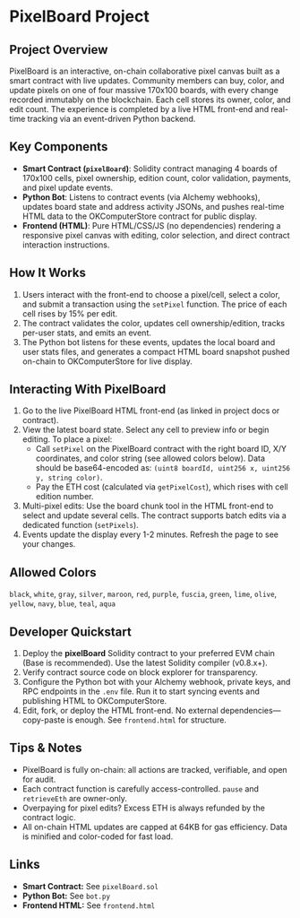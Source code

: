 <!DOCTYPE html>
<html>
<head>
  <meta charset="utf-8">
</head>
<body>
  <h1>PixelBoard Project</h1>
  <h2>Project Overview</h2>
  <div class="section">
    <p><span class="bold">PixelBoard</span> is an interactive, on-chain collaborative pixel canvas built as a smart contract with live updates. Community members can buy, color, and update pixels on one of four massive 170x100 boards, with every change recorded immutably on the blockchain. Each cell stores its owner, color, and edit count. The experience is completed by a live HTML front-end and real-time tracking via an event-driven Python backend.</p>
  </div>
  <h2>Key Components</h2>
  <div class="section">
    <ul>
      <li><b>Smart Contract (<code>pixelBoard</code>)</b>: Solidity contract managing 4 boards of 170x100 cells, pixel ownership, edition count, color validation, payments, and pixel update events.</li>
      <li><b>Python Bot</b>: Listens to contract events (via Alchemy webhooks), updates board state and address activity JSONs, and pushes real-time HTML data to the OKComputerStore contract for public display.</li>
      <li><b>Frontend (HTML)</b>: Pure HTML/CSS/JS (no dependencies) rendering a responsive pixel canvas with editing, color selection, and direct contract interaction instructions.</li>
    </ul>
  </div>
  <h2>How It Works</h2>
  <div class="section">
    <ol>
      <li>Users interact with the front-end to choose a pixel/cell, select a color, and submit a transaction using the <code>setPixel</code> function. The price of each cell rises by 15% per edit.</li>
      <li>The contract validates the color, updates cell ownership/edition, tracks per-user stats, and emits an event.</li>
      <li>The Python bot listens for these events, updates the local board and user stats files, and generates a compact HTML board snapshot pushed on-chain to OKComputerStore for live display.</li>
    </ol>
  </div>
  <h2>Interacting With PixelBoard</h2>
  <div class="section">
    <ol>
      <li>Go to the live PixelBoard HTML front-end (as linked in project docs or contract).</li>
      <li>View the latest board state. Select any cell to preview info or begin editing. To place a pixel:
        <ul>
          <li>Call <code>setPixel</code> on the PixelBoard contract with the right board ID, X/Y coordinates, and color string (see allowed colors below). Data should be base64-encoded as: <code>(uint8 boardId, uint256 x, uint256 y, string color)</code>.</li>
          <li>Pay the ETH cost (calculated via <code>getPixelCost</code>), which rises with cell edition number.</li>
        </ul>
      </li>
      <li>Multi-pixel edits: Use the board chunk tool in the HTML front-end to select and update several cells. The contract supports batch edits via a dedicated function (<code>setPixels</code>).</li>
      <li>Events update the display every 1-2 minutes. Refresh the page to see your changes.</li>
    </ol>
  </div>
  <h2>Allowed Colors</h2>
  <div class="section">
    <code>black</code>, <code>white</code>, <code>gray</code>, <code>silver</code>, <code>maroon</code>, <code>red</code>, <code>purple</code>, <code>fuscia</code>, <code>green</code>, <code>lime</code>, <code>olive</code>, <code>yellow</code>, <code>navy</code>, <code>blue</code>, <code>teal</code>, <code>aqua</code>
  </div>
  <h2>Developer Quickstart</h2>
  <div class="section">
    <ol>
      <li>Deploy the <b>pixelBoard</b> Solidity contract to your preferred EVM chain (Base is recommended). Use the latest Solidity compiler (v0.8.x+).</li>
      <li>Verify contract source code on block explorer for transparency.</li>
      <li>Configure the Python bot with your Alchemy webhook, private keys, and RPC endpoints in the <code>.env</code> file. Run it to start syncing events and publishing HTML to OKComputerStore.</li>
      <li>Edit, fork, or deploy the HTML front-end. No external dependencies—copy-paste is enough. See <code>frontend.html</code> for structure.</li>
    </ol>
  </div>
  <h2>Tips & Notes</h2>
  <div class="tip">
    <ul>
      <li>PixelBoard is fully on-chain: all actions are tracked, verifiable, and open for audit.</li>
      <li>Each contract function is carefully access-controlled. <code>pause</code> and <code>retrieveEth</code> are owner-only.</li>
      <li>Overpaying for pixel edits? Excess ETH is always refunded by the contract logic.</li>
      <li>All on-chain HTML updates are capped at 64KB for gas efficiency. Data is minified and color-coded for fast load.</li>
    </ul>
  </div>
  <h2>Links</h2>
  <div class="section">
    <ul>
      <li><b>Smart Contract:</b> See <code>pixelBoard.sol</code></li>
      <li><b>Python Bot:</b> See <code>bot.py</code></li>
      <li><b>Frontend HTML:</b> See <code>frontend.html</code></li>
    </ul>
  </div>
</body>
</html>
